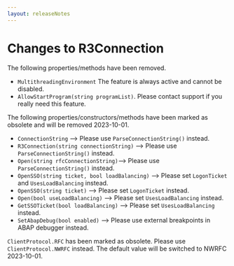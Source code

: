 ```yaml
---
layout: releaseNotes
---
```


# Changes to R3Connection
The following properties/methods have been removed.

* `MultithreadingEnvironment` The feature is always active and cannot be disabled.
* `AllowStartProgram(string programList)`. Please contact support if you really need this feature.


The following properties/constructors/methods have been marked as obsolete and will be removed 2023-10-01.

* `ConnectionString` --> Please use `ParseConnectionString()` instead.
* `R3Connection(string connectionString)` --> Please use `ParseConnectionString()` instead.
* `Open(string rfcConnectionString)`--> Please use `ParseConnectionString()` instead.
* `OpenSSO(string ticket, bool loadBalancing)` --> Please set `LogonTicket` and `UsesLoadBalancing` instead.
* `OpenSSO(string ticket)` --> Please set `LogonTicket` instead.
* `Open(bool useLoadBalancing)` --> Please set `UsesLoadBalancing` instead.
* `GetSSOTicket(bool loadBalancing)` -->  Please set `UsesLoadBalancing` instead.
* `SetAbapDebug(bool enabled)` --> Please use external breakpoints in ABAP debugger instead.


`ClientProtocol.RFC` has been marked as obsolete. Please use `ClientProtocol.NWRFC` instead. The default value will be switched to NWRFC 2023-10-01.